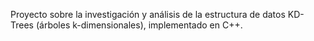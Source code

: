Proyecto sobre la investigación y análisis de la estructura de datos KD-Trees (árboles k-dimensionales), implementado en C++.
